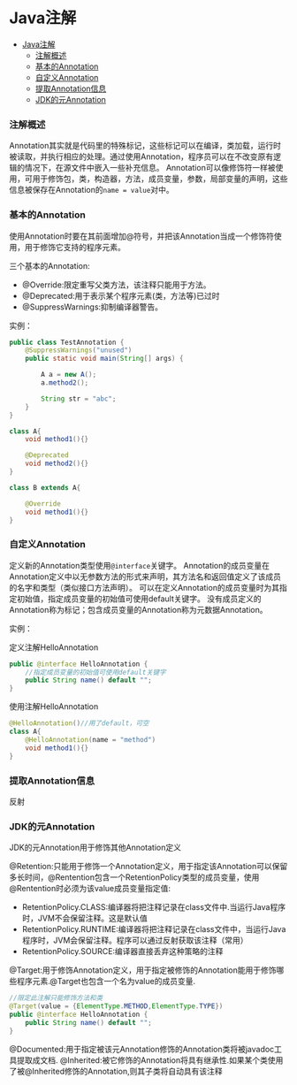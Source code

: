 # Java注解

- [Java注解](#java注解)
    - [注解概述](#注解概述)
    - [基本的Annotation](#基本的annotation)
    - [自定义Annotation](#自定义annotation)
    - [提取Annotation信息](#提取annotation信息)
    - [JDK的元Annotation](#jdk的元annotation)

### 注解概述

Annotation其实就是代码里的特殊标记，这些标记可以在编译，类加载，运行时被读取，并执行相应的处理。通过使用Annotation，程序员可以在不改变原有逻辑的情况下，在源文件中嵌入一些补充信息。
Annotation可以像修饰符一样被使用，可用于修饰包，类，构造器，方法，成员变量，参数，局部变量的声明，这些信息被保存在Annotation的`name = value`对中。

### 基本的Annotation

使用Annotation时要在其前面增加@符号，并把该Annotation当成一个修饰符使用，用于修饰它支持的程序元素。  

三个基本的Annotation:
- @Override:限定重写父类方法，该注释只能用于方法。
- @Deprecated:用于表示某个程序元素(类，方法等)已过时
- @SuppressWarnings:抑制编译器警告。

实例：
```java
public class TestAnnotation {
    @SuppressWarnings("unused")
    public static void main(String[] args) {

        A a = new A();
        a.method2();

        String str = "abc";
    }
}

class A{
    void method1(){}

    @Deprecated
    void method2(){}
}

class B extends A{

    @Override
    void method1(){}
}
```

### 自定义Annotation
定义新的Annotation类型使用`@interface`关键字。
Annotation的成员变量在Annotation定义中以无参数方法的形式来声明，其方法名和返回值定义了该成员的名字和类型（类似接口方法声明）。
可以在定义Annotation的成员变量时为其指定初始值，指定成员变量的初始值可使用default关键字。
没有成员定义的Annotation称为标记；包含成员变量的Annotation称为元数据Annotation。

实例：

定义注解HelloAnnotation
```java
public @interface HelloAnnotation {
    //指定成员变量的初始值可使用default关键字
    public String name() default "";
}
```
使用注解HelloAnnotation
```java
@HelloAnnotation()//用了default，可空
class A{
    @HelloAnnotation(name = "method")
    void method1(){}
}
```
### 提取Annotation信息

反射

### JDK的元Annotation
JDK的元Annotation用于修饰其他Annotation定义

@Retention:只能用于修饰一个Annotation定义，用于指定该Annotation可以保留多长时间，@Rentention包含一个RetentionPolicy类型的成员变量，使用@Rentention时必须为该value成员变量指定值:
- RetentionPolicy.CLASS:编译器将把注释记录在class文件中.当运行Java程序时，JVM不会保留注释。这是默认值
- RetentionPolicy.RUNTIME:编译器将把注释记录在class文件中，当运行Java程序时，JVM会保留注释。程序可以通过反射获取该注释（常用）
- RetentionPolicy.SOURCE:编译器直接丢弃这种策略的注释

@Target:用于修饰Annotation定义，用于指定被修饰的Annotation能用于修饰哪些程序元素.@Target也包含一个名为value的成员变量.
```java
//限定此注解只能修饰方法和类
@Target(value = {ElementType.METHOD,ElementType.TYPE})
public @interface HelloAnnotation {
    public String name() default "";
}
```
@Documented:用于指定被该元Annotation修饰的Annotation类将被javadoc工具提取成文档.
@Inherited:被它修饰的Annotation将具有继承性.如果某个类使用了被@Inherited修饰的Annotation,则其子类将自动具有该注释


